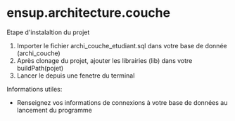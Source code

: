 # ensup.architecture.couche

Etape d'instalaltion du projet 

1) Importer le fichier  archi_couche_etudiant.sql dans votre base de donnée (archi_couche)
2) Après clonage du projet, ajouter les librairies (lib) dans votre buildPath(pojet)
3) Lancer le depuis une fenetre du terminal 


Informations utiles:
- Renseignez vos informations de connexions à votre base de données au lancement du programme 


